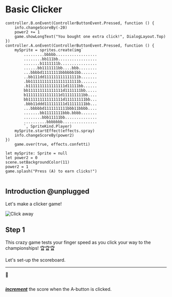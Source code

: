 # Basic Clicker


``` ghost
controller.B.onEvent(ControllerButtonEvent.Pressed, function () {
    info.changeScoreBy(-20)
    power2 += 1
    game.showLongText("You bought one extra click!", DialogLayout.Top)
})
controller.A.onEvent(ControllerButtonEvent.Pressed, function () {
    mySprite = sprites.create(img`
        .........bbbbb..................
        ........bb111bb.................
        .......b1111111b................
        ......bb1111111bb....bbb........
        ...bbbbd11111111bbbbbb1bb.......
        ..bb111dd111111111111111b.......
        .bb111111111111111111111b.......
        .b1111111111111111d11111bb......
        bb111111111111111d1111111bb.....
        b111111111111111d111111111bb....
        bb111111111111111d111111111bb...
        .bbb11ddd111111111d11111111bb...
        ...bbbbbd1111111111bbb11bbbb....
        .......bb11111111bbb.bbbb.......
        ........bbb11111bb..............
        ..........bbbbbbb...............
        `, SpriteKind.Player)
    mySprite.startEffect(effects.spray)
    info.changeScoreBy(power2)
})
    game.over(true, effects.confetti)

let mySprite: Sprite = null
let power2 = 0
scene.setBackgroundColor(11)
power2 = 1
game.splash("Press (A) to earn clicks!")


```


## Introduction @unplugged

Let's make a clicker game!

![Click away](/static/skillmaps/clicker/clicker-activity-1.gif "Click and buy bigger clickers" )


## Step 1
This crazy game tests your finger speed as you click your 
way to the championships!  🏆🏆🏆

Let's set-up the scoreboard.

---

🔲 

```blocks

```



[__*increment*__](#addOne "add to a number (usually adding 1)") 
the score when the A-button is clicked.

